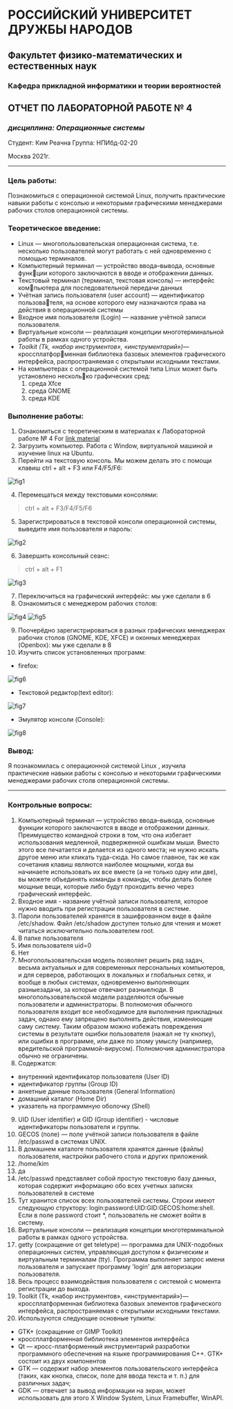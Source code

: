 # РОССИЙСКИЙ УНИВЕРСИТЕТ ДРУЖБЫ НАРОДОВ
## Факультет физико-математических и естественных наук
### Кафедра прикладной информатики и теории вероятностей

## ОТЧЕТ ПО ЛАБОРАТОРНОЙ РАБОТЕ № 4
### *дисциплина: Операционные системы*

Студент: Ким Реачна
Группа: НПИбд-02-20

Москва
2021г.

---

### Цель работы:
Познакомиться с операционной системой Linux, получить практические навыки работы с консолью и некоторыми графическими менеджерами рабочих столов операционной
системы.
### Теоретическое введение:
- Linux — многопользовательская операционная система, т.е. несколько пользователей
могут работать с ней одновременно с помощью терминалов.
- Компьютерный терминал — устройство ввода–вывода, основные функции которого заключаются в вводе и отображении данных.
- Текстовый терминал (терминал, текстовая консоль) — интерфейс компьютера для последовательной передачи данных 
- Учётная запись пользователя (user account) — идентификатор пользователя, на основе которого ему назначаются права на действия в операционной системы
- Входное имя пользователя (Login) — название учётной записи пользователя.
- Виртуальные консоли — реализация концепции многотерминальной
работы в рамках одного устройства.
- *Toolkit (Tk, «набор инструментов», «инструментарий»)*— кроссплатформенная библиотека базовых элементов графического интерфейса, распространяемая
с открытыми исходными текстами.
- На компьютерах с операционной системой типа Linux может быть установлено несколько графических сред:
    1. среда Xfce
    2. среда GNOME
    3. среда KDE

### Выполнение работы:
1. Ознакомиться с теоретическим в материалах к Лабораторной работе № 4 
For [link material](https://esystem.rudn.ru/pluginfile.php/1142349/mod_resource/content/3/001-lab_intro.pdf)
2. Загрузить компьютер. Работа с Window,  виртуальной машиной и изучение linux на Ubuntu. 
3. Перейти на текстовую консоль. Мы можем делать это с помощи клавиш ctrl + alt + F3 или F4/F5/F6:

![fig1](picture/fig2.png)

4. Перемещаться между текстовыми консолями:

<!-- shortcut -->
> ctrl + alt + F3/F4/F5/F6

5. Зарегистрироваться в текстовой консоли операционной системы, выведите имя пользователя и пароль:

![fig2](picture/fig3.png)

6. Завершить консольный сеанс:

<!-- shortcut -->
> ctrl + alt + F1

![fig3](picture/fig1.png)

7. Переключиться на графический интерфейс: мы уже сделали в 6
8. Ознакомиться с менеджером рабочих столов:

![fig4](picture/fig9.png)
![fig5](picture/fig5.png)

9. Поочерёдно зарегистрироваться в разных графических менеджерах рабочих столов
(GNOME, KDE, XFCE) и оконных менеджерах (Openbox): мы уже сделали в 8
10. Изучить список установленных программ: 

- firefox:

![fig6](picture/fig6.png)

- Текстовой редактор(text editor):

![fig7](picture/fig7.png)

- Эмулятор консоли (Console):

![fig8](picture/fig8.png)

### Вывод:
Я познакомилась с операционной системой Linux , изучила практические навыки работы с консолью и некоторыми графическими менеджерами рабочих столв операционной системы.

---

### Контрольные вопросы:
1. Компьютерный терминал — устройство ввода–вывода, основные функции которого заключаются в вводе и отображении данных. Преимущество командной строки в том, что она избегает использования медленной, подверженной ошибкам мыши. Вместо этого все печатается и делается из одного места; не нужно искать другое меню или кликать туда-сюда. Но самое главное, так же как сочетания клавиш являются наиболее мощными, когда вы начинаете использовать их все вместе (а не только одну или две), вы можете объединять команды в команды, чтобы делать более мощные вещи, которые либо будут проходить вечно через графический интерфейс.
2. Входное имя - название учётной записи пользователя, которое нужно вводить при регистрации пользователя в системе.
3. Пароли пользователей хранятся в зашифрованном виде в файле /etc/shadow. Файл /etc/shadow доступен только для чтения и может читаться исключительно пользователем root.
4. В папке пользователя
5. Имя пользователя uid=0
6. Нет
7. Многопользовательская модель позволяет решить ряд задач, весьма актуальных и для современных персональных компьютеров, и для серверов, работающих в локальных и глобальных сетях, и
вообще в любых системах, одновременно выполняющих разныезадачи, за которые отвечают разныелюди. В многопользовательской модели разделяются обычные пользователи и администраторы.
В полномочия обычного пользователя входит все необходимое для выполнения прикладных задач, однако ему запрещено выполнять действия, изменяющие саму систему. Таким образом можно
избежать повреждения системы в результате ошибки пользователя (нажал не ту кнопку), или ошибки в программе, или даже по злому умыслу (например, вредительской программой-вирусом).
Полномочия администратора обычно не ограничены.
8. Содержатся:
- внутренний идентификатор пользователя (User ID)
- идентификатор группы (Group ID)
- анкетные данные пользователя (General Information)
- домашний каталог (Home Dir)
- указатель на программную оболочку (Shell)
9. UID (User identifier) и GID (Group identifier) - числовые идентификаторы пользователя и группы.
10. GECOS (поле) — поле учётной записи пользователя в файле /etc/passwd в системах UNIX.
11. В домашнем каталоге пользователя хранятся данные (файлы) пользователя, настройки рабочего стола и других приложений.
12. /home/kim
13. да
14. /etc/passwd представляет собой простую текстовую базу данных, которая содержит информацию обо всех учетных записях пользователей в системе
15. Тут хранится список всех пользователей системы. Строки имеют следующую структору: login:password:UID:GID:GECOS:home:shell. Если в поле password стоит *, пользователь не сможет войти в
систему.
16. Виртуальные консоли — реализация концепции многотерминальной работы в рамках одного устройства.
17. getty (сокращение от get teletype) — программа для UNIX-подобных операционных систем, управляющая доступом к физическим и виртуальным терминалам (tty). Программа выполняет запрос
имени пользователя и запускает программу 'login' для авторизации пользователя.
18. Весь процесс взаимодействия пользователя с системой с момента регистрации до выхода.
19. Toolkit (Tk, «набор инструментов», «инструментарий»)— кроссплатформенная библиотека базовых элементов графического интерфейса, распространяемая с открытыми исходными текстами.
20. Используются следующие основные тулкиты:
- GTK+ (сокращение от GIMP Toolkit)
- кроссплатформенная библиотека элементов интерфейса
- Qt — кросс-платформенный инструментарий разработки программного обеспечения на языке программирования C++. GTK+ состоит из двух компонентов
- GTK — содержит набор элементов пользовательского интерфейса (таких, как кнопка, список, поле для ввода текста и т. п.) для различных задач;
- GDK — отвечает за вывод информации на экран, может использовать для этого X Window System, Linux Framebuffer, WinAPI.






